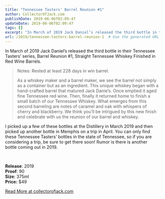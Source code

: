 ```yaml
---
title: "Tennessee Tasters' Barrel Reunion #1"
author: CollectorOfJack.com
publishDate: 2019-06-06T02:09:47
updateDate: 2019-06-06T02:09:47
tags: []
excerpt: "In March of 2019 Jack Daniel’s released the third bottle in their Tennessee Tasters’ series, Barrel Reunion #1, Straight Tennessee Whiskey Finished in Red Wine Barrels. Notes: Rested at least 228 days in win barrel. As a whiskey maker and a barrel maker, we see the barrel not simply as a container but as an ingredient. This unique whiskey began with a hand-crafted barrel that matured Jack Danie’s. Once emptied it aged fine Tennessee red wine. Then, finally it returned home to finish a small batch of our Tennessee Whiskey. What emerges from this second barreling are notes of caramel and oak with whispers of cherry and blackberry. We think you’ll be intrigued by this new finish and celebrate with us the reunion of our barrel and whiskey.I picked up a few of these bottles at the Distillery in March 2019 and then picked up another bottle in Memphis on a trip in April. You can only find these Tennessee Tasters’ bottles in the state of Tennessee, so if you are considering a trip, be sure to get there soon! Rumor is there is another bottle coming out in 2019.Release: 2019Proof: 90Size: 375mlPrice: $49"
url: /2019/tennessee-tasters-barrel-reunion-1  # Use the generated URL with year
---
```

<p>In March of 2019 Jack Daniel’s released the third bottle in their Tennessee Tasters’ series, Barrel Reunion #1, Straight Tennessee Whiskey Finished in Red Wine Barrels. </p><blockquote><p>Notes: Rested at least 228 days in win barrel. </p><p>As a whiskey maker and a barrel maker, we see the barrel not simply as a container but as an ingredient. This unique whiskey began with a hand-crafted barrel that matured Jack Danie’s. Once emptied it aged fine Tennessee red wine. Then, finally it returned home to finish a small batch of our Tennessee Whiskey. What emerges from this second barreling are notes of caramel and oak with whispers of cherry and blackberry. We think you’ll be intrigued by this new finish and celebrate with us the reunion of our barrel and whiskey.</p></blockquote><p>I picked up a few of these bottles at the Distillery in March 2019 and then picked up another bottle in Memphis on a trip in April. You can only find these Tennessee Tasters’ bottles in the state of Tennessee, so if you are considering a trip, be sure to get there soon! Rumor is there is another bottle coming out in 2019.</p><p><br /></p><p><strong>Release</strong>: 2019<br /><strong>Proof</strong>: 90<br /><strong>Size</strong>: 375ml<br /><strong>Price:</strong> $49</p> <a href="https://collectorofjack.com/BarrelReunion1">Read More at collectorofjack.com</a>
